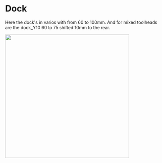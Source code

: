 # Dock

Here the dock's in varios with from 60 to 100mm. And for mixed toolheads are the dock_Y10 60 to 75 shifted 10mm to the rear.

<img width="400px" src="https://github.com/walterwissmann/Roerich_64/assets/42293697/6a1b62ea-fce2-49ec-b835-181ccb622f60" />

